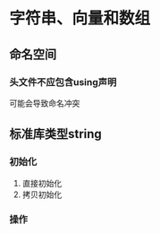 字符串、向量和数组
==============

## 命名空间

### 头文件不应包含using声明

可能会导致命名冲突

## 标准库类型string

### 初始化

1. 直接初始化
2. 拷贝初始化

### 操作